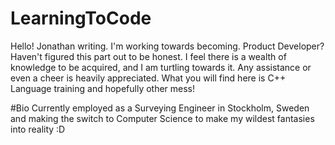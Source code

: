 # LearningToCode
Hello! 
Jonathan writing. I'm working towards becoming. Product Developer? Haven't figured this part out to be honest. 
I feel there is a wealth of knowledge to be acquired, and I am turtling towards it. Any assistance or even a cheer is heavily appreciated. 
What you will find here is C++ Language training and hopefully other mess! 

#Bio
Currently employed as a Surveying Engineer in Stockholm, Sweden and making the switch to Computer Science to make my wildest fantasies into reality :D
